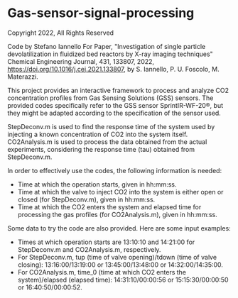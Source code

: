 # Gas-sensor-signal-processing
Copyright 2022, All Rights Reserved

Code by Stefano Iannello For Paper, "Investigation of single particle devolatilization in fluidized bed reactors by X-ray imaging techniques" Chemical Engineering Journal, 431, 133807, 2022, https://doi.org/10.1016/j.cej.2021.133807, by S. Iannello, P. U. Foscolo, M. Materazzi.

This project provides an interactive framework to process and analyze CO2 concentration profiles from Gas Sensing Solutions (GSS) sensors. The provided codes specifically refer to the GSS sensor SprintIR-WF-20®, but they might be adapted according to the specification of the sensor used.

StepDeconv.m is used to find the response time of the system used by injecting a known concentration of CO2 into the system itself. CO2Analysis.m is used to process the data obtained from the actual experiments, considering the response time (tau) obtained from StepDeconv.m.

In order to effectively use the codes, the following information is needed:
  - Time at which the operation starts, given in hh:mm:ss.
  - Time at which the valve to inject CO2 into the system is either open or closed (for StepDeconv.m), given in hh:mm:ss.
  - Time at which the CO2 enters the system and elapsed time for processing the gas profiles (for CO2Analysis.m), given in hh:mm:ss.

Some data to try the code are also provided. Here are some input examples:
  - Times at which operation starts are 13:10:10 and 14:21:00 for StepDeconv.m and CO2Analysis.m, respectively.
  - For StepDeconv.m, tup (time of valve opening)/tdown (time of valve closing): 13:16:00/13:19:00 or 13:45:00/13:48:00 or 14:32:00/14:35:00.
  - For CO2Analysis.m, time_0 (time at which CO2 enters the system)/elapsed (elapsed time): 14:31:10/00:00:56 or 15:15:30/00:00:50 or 16:40:50/00:00:52.
